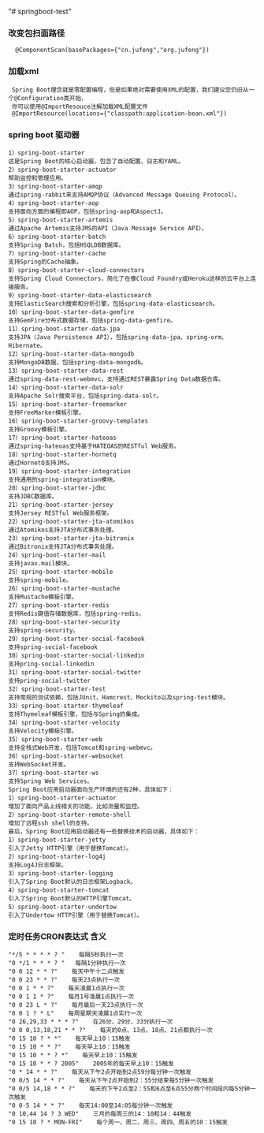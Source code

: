 "# springboot-test"

### 改变包扫面路径
      @ComponentScan(basePackages={"cn.jufeng","org.jufeng"})
### 加载xml
     Spring Boot理念就是零配置编程，但是如果绝对需要使用XML的配置，我们建议您仍旧从一个@Configuration类开始，
     你可以使用@ImportResouce注解加载XML配置文件
     @ImportResource(locations={"classpath:application-bean.xml"})

### spring boot 驱动器
    1）spring-boot-starter
    这是Spring Boot的核心启动器，包含了自动配置、日志和YAML。
    2）spring-boot-starter-actuator
    帮助监控和管理应用。
    3）spring-boot-starter-amqp
    通过spring-rabbit来支持AMQP协议（Advanced Message Queuing Protocol）。
    4）spring-boot-starter-aop
    支持面向方面的编程即AOP，包括spring-aop和AspectJ。
    5）spring-boot-starter-artemis
    通过Apache Artemis支持JMS的API（Java Message Service API）。
    6）spring-boot-starter-batch
    支持Spring Batch，包括HSQLDB数据库。
    7）spring-boot-starter-cache
    支持Spring的Cache抽象。
    8）spring-boot-starter-cloud-connectors
    支持Spring Cloud Connectors，简化了在像Cloud Foundry或Heroku这样的云平台上连接服务。
    9）spring-boot-starter-data-elasticsearch
    支持ElasticSearch搜索和分析引擎，包括spring-data-elasticsearch。
    10）spring-boot-starter-data-gemfire
    支持GemFire分布式数据存储，包括spring-data-gemfire。
    11）spring-boot-starter-data-jpa
    支持JPA（Java Persistence API），包括spring-data-jpa、spring-orm、Hibernate。
    12）spring-boot-starter-data-mongodb
    支持MongoDB数据，包括spring-data-mongodb。
    13）spring-boot-starter-data-rest
    通过spring-data-rest-webmvc，支持通过REST暴露Spring Data数据仓库。
    14）spring-boot-starter-data-solr
    支持Apache Solr搜索平台，包括spring-data-solr。
    15）spring-boot-starter-freemarker
    支持FreeMarker模板引擎。
    16）spring-boot-starter-groovy-templates
    支持Groovy模板引擎。
    17）spring-boot-starter-hateoas
    通过spring-hateoas支持基于HATEOAS的RESTful Web服务。
    18）spring-boot-starter-hornetq
    通过HornetQ支持JMS。
    19）spring-boot-starter-integration
    支持通用的spring-integration模块。
    20）spring-boot-starter-jdbc
    支持JDBC数据库。
    21）spring-boot-starter-jersey
    支持Jersey RESTful Web服务框架。
    22）spring-boot-starter-jta-atomikos
    通过Atomikos支持JTA分布式事务处理。
    23）spring-boot-starter-jta-bitronix
    通过Bitronix支持JTA分布式事务处理。
    24）spring-boot-starter-mail
    支持javax.mail模块。
    25）spring-boot-starter-mobile
    支持spring-mobile。
    26）spring-boot-starter-mustache
    支持Mustache模板引擎。
    27）spring-boot-starter-redis
    支持Redis键值存储数据库，包括spring-redis。
    28）spring-boot-starter-security
    支持spring-security。
    29）spring-boot-starter-social-facebook
    支持spring-social-facebook
    30）spring-boot-starter-social-linkedin
    支持pring-social-linkedin
    31）spring-boot-starter-social-twitter
    支持pring-social-twitter
    32）spring-boot-starter-test
    支持常规的测试依赖，包括JUnit、Hamcrest、Mockito以及spring-test模块。
    33）spring-boot-starter-thymeleaf
    支持Thymeleaf模板引擎，包括与Spring的集成。
    34）spring-boot-starter-velocity
    支持Velocity模板引擎。
    35）spring-boot-starter-web
    支持全栈式Web开发，包括Tomcat和spring-webmvc。
    36）spring-boot-starter-websocket
    支持WebSocket开发。
    37）spring-boot-starter-ws
    支持Spring Web Services。
    Spring Boot应用启动器面向生产环境的还有2种，具体如下：
    1）spring-boot-starter-actuator
    增加了面向产品上线相关的功能，比如测量和监控。
    2）spring-boot-starter-remote-shell
    增加了远程ssh shell的支持。
    最后，Spring Boot应用启动器还有一些替换技术的启动器，具体如下：
    1）spring-boot-starter-jetty
    引入了Jetty HTTP引擎（用于替换Tomcat）。
    2）spring-boot-starter-log4j
    支持Log4J日志框架。
    3）spring-boot-starter-logging
    引入了Spring Boot默认的日志框架Logback。
    4）spring-boot-starter-tomcat
    引入了Spring Boot默认的HTTP引擎Tomcat。
    5）spring-boot-starter-undertow
    引入了Undertow HTTP引擎（用于替换Tomcat）。

### 定时任务CRON表达式    含义
    "*/5 * * * * ? "    每隔5秒执行一次
    "0 */1 * * * ? "   每隔1分钟执行一次
    "0 0 12 * * ?"    每天中午十二点触发
    "0 0 23 * * ?"    每天23点执行一次
    "0 0 1 * * ?"    每天凌晨1点执行一次
    "0 0 1 1 * ?"    每月1号凌晨1点执行一次
    "0 0 23 L * ?"    每月最后一天23点执行一次
    "0 0 1 ? * L"    每周星期天凌晨1点实行一次
    "0 26,29,33 * * * ?"    在26分、29分、33分执行一次
    "0 0 0,13,18,21 * * ?"    每天的0点、13点、18点、21点都执行一次
    "0 15 10 ? * *"    每天早上10：15触发
    "0 15 10 * * ?"    每天早上10：15触发
    "0 15 10 * * ? *"    每天早上10：15触发
    "0 15 10 * * ? 2005"    2005年的每天早上10：15触发
    "0 * 14 * * ?"    每天从下午2点开始到2点59分每分钟一次触发
    "0 0/5 14 * * ?"    每天从下午2点开始到2：55分结束每5分钟一次触发
    "0 0/5 14,18 * * ?"    每天的下午2点至2：55和6点至6点55分两个时间段内每5分钟一次触发
    "0 0-5 14 * * ?"    每天14:00至14:05每分钟一次触发
    "0 10,44 14 ? 3 WED"    三月的每周三的14：10和14：44触发
    "0 15 10 ? * MON-FRI"    每个周一、周二、周三、周四、周五的10：15触发
